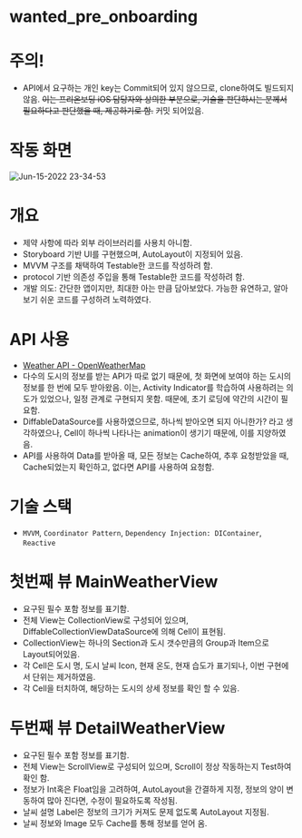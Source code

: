 # wanted_pre_onboarding

# 주의!
  - API에서 요구하는 개인 key는 Commit되어 있지 않으므로, clone하여도 빌드되지 않음.
 ~~이는 프리온보딩 iOS 담당자와 상의한 부분으로, 기술을 판단하시는 분께서 필요하다고 판단했을 때, 제공하기로 함.~~ 커밋 되어있음.
# 작동 화면
![Jun-15-2022 23-34-53](https://user-images.githubusercontent.com/68788135/173854384-d5cc0c7c-bae1-4f6a-a264-7067ca3f6791.gif)


# 개요
 - 제약 사항에 따라 외부 라이브러리를 사용치 아니함.
 - Storyboard 기반 UI를 구현했으며, AutoLayout이 지정되어 있음.
 - MVVM 구조를 채택하여 Testable한 코드를 작성하려 함.
 - protocol 기반 의존성 주입을 통해 Testable한 코드를 작성하려 함.
 - 개발 의도: 간단한 앱이지만, 최대한 아는 만큼 담아보았다. 가능한 유연하고, 알아보기 쉬운 코드를 구성하려 노력하였다.

# API 사용
  - [Weather API - OpenWeatherMap](https://openweathermap.org/api)
  - 다수의 도시의 정보를 받는 API가 따로 없기 때문에, 첫 화면에 보여야 하는 도시의 정보를 한 번에 모두 받아왔음. 
이는, Activity  Indicator를 학습하여 사용하려는 의도가 있었으나, 일정 관계로 구현되지 못함. 때문에, 초기 로딩에 약간의 시간이 필요함.
  - DiffableDataSource를 사용하였으므로, 하나씩 받아오면 되지 아니한가? 라고 생각하였으나, Cell이 하나씩 나타나는 animation이 생기기 때문에, 이를 지양하였음.
  - API를 사용하여 Data를 받아올 때, 모든 정보는 Cache하여, 추후 요청받았을 때, Cache되었는지 확인하고, 없다면 API를 사용하여 요청함.

# 기술 스택
- `MVVM`, `Coordinator Pattern`, `Dependency Injection: DIContainer`, `Reactive`

# 첫번째 뷰 MainWeatherView
- 요구된 필수 포함 정보를 표기함.
- 전체 View는 CollectionView로 구성되어 있으며, DiffableCollectionViewDataSource에 의해 Cell이 표현됨.
- CollectionView는 하나의 Section과 도시 갯수만큼의 Group과 Item으로 Layout되어있음.
- 각 Cell은 도시 명, 도시 날씨 Icon, 현재 온도, 현재 습도가 표기되나, 이번 구현에서 단위는 제거하였음.
- 각 Cell을 터치하여, 해당하는 도시의 상세 정보를 확인 할 수 있음.
 
# 두번째 뷰 DetailWeatherView
- 요구된 필수 포함 정보를 표기함.
- 전체 View는 ScrollView로 구성되어 있으며, Scroll이 정상 작동하는지 Test하여 확인 함.
- 정보가 Int혹은 Float임을 고려하여, AutoLayout을 간결하게 지정, 정보의 양이 변동하여 많아 진다면, 수정이 필요하도록 작성됨.
- 날씨 설명 Label은 정보의 크기가 커져도 문제 없도록 AutoLayout 지정됨.
- 날씨 정보와 Image 모두 Cache를 통해 정보를 얻어 옴.
